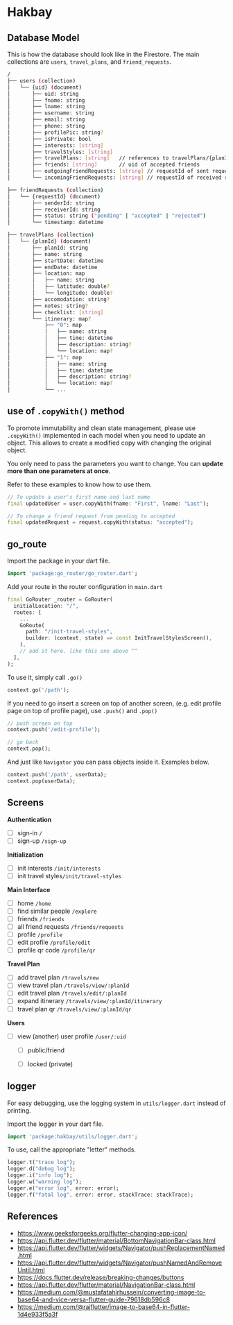 # Hakbay

## Database Model
This is how the database should look like in the Firestore. The main collections are `users`, `travel_plans`, and `friend_requests`.
```bash
/
├── users (collection)
│   └── {uid} (document)
│       ├── uid: string
│       ├── fname: string
│       ├── lname: string
│       ├── username: string
│       ├── email: string
│       ├── phone: string
│       ├── profilePic: string?
│       ├── isPrivate: bool
│       ├── interests: [string]
│       ├── travelStyles: [string]
│       ├── travelPlans: [string]   // references to travelPlans/{planId}
│       ├── friends: [string]       // uid of accepted friends
│       ├── outgoingFriendRequests: [string] // requestId of sent requests
│       └── incomingFriendRequests: [string] // requestId of received requests

├── friendRequests (collection)
│   └── {requestId} (document)
│       ├── senderId: string
│       ├── receiverId: string
│       ├── status: string ("pending" | "accepted" | "rejected")
│       └── timestamp: datetime

├── travelPlans (collection)
│   └── {planId} (document)
│       ├── planId: string
│       ├── name: string
│       ├── startDate: datetime
│       ├── endDate: datetime
│       ├── location: map
│       │   ├── name: string
│       │   ├── latitude: double?
│       │   └── longitude: double?
│       ├── accomodation: string?
│       ├── notes: string?
│       ├── checklist: [string]
│       └── itinerary: map?
│           ├── "0": map
│           │   ├── name: string
│           │   ├── time: datetime
│           │   ├── description: string?
│           │   └── location: map?
│           ├── "1": map
│           │   ├── name: string
│           │   ├── time: datetime
│           │   ├── description: string?
│           │   └── location: map?
│           └── ...
```

## use of `.copyWith()` method
To promote immutability and clean state management, please use `.copyWith()` implemented in each model when you need to update an object. This allows to create a modified copy with changing the original object.

You only need to pass the parameters you want to change. You can **update more than one parameters at once**.

Refer to these examples to know how to use them.
```dart
// To update a user's first name and last name
final updatedUser = user.copyWith(fname: "First", lname: "Last");

// To change a friend request from pending to accepted
final updatedRequest = request.copyWith(status: "accepted");
```

## go_route
Import the package in your dart file.
```dart
import 'package:go_router/go_router.dart';
```
Add your route in the router configuration in `main.dart`
```dart
final GoRouter _router = GoRouter(
  initialLocation: "/",
  routes: [
    ...
    GoRoute(
      path: "/init-travel-styles",
      builder: (context, state) => const InitTravelStylesScreen(),
    ),
    // add it here. like this one above ^^
  ],
);
```

To use it, simply call `.go()`
```dart
context.go('/path');
```

If you need to go insert a screen on top of another screen, (e.g. edit profile page on top of profile page), use `.push()` and `.pop()`
```dart
// push screen on top
context.push('/edit-profile');

// go back
context.pop();
```

And just like `Navigator` you can pass objects inside it. Examples below.
```dart
context.push('/path', userData);
context.pop(userData);
```

## Screens
**Authentication**
- [ ] sign-in `/`
- [ ] sign-up `/sign-up`

**Initialization**
- [ ] init interests `/init/interests`
- [ ] init travel styles`/init/travel-styles`

**Main Interface**
- [ ] home `/home`
- [ ] find similar people `/explore`
- [ ] friends `/friends`
- [ ] all friend requests `/friends/requests`
- [ ] profile `/profile`
- [ ] edit profile `/profile/edit`
- [ ] profile qr code `/profile/qr`

**Travel Plan**
- [ ] add travel plan `/travels/new`
- [ ] view travel plan `/travels/view/:planId`
- [ ] edit travel plan `/travels/edit/:planId`
- [ ] expand itinerary `/travels/view/:planId/itinerary`
- [ ] travel plan qr `/travels/view/:planId/qr`

**Users**
- [ ] view (another) user profile `/user/:uid`
	- [ ] public/friend
	- [ ] locked (private)


## logger
For easy debugging, use the logging system in `utils/logger.dart` instead of printing. 

Import the logger in your dart file.
```dart
import 'package:hakbay/utils/logger.dart';
```

To use, call the appropriate "letter" methods.
```dart
logger.t("trace log");
logger.d("debug log");
logger.i("info log");
logger.w("warning log");
logger.e("error log", error: error);
logger.f("fatal log", error: error, stackTrace: stackTrace);
```


## References
- https://www.geeksforgeeks.org/flutter-changing-app-icon/
- https://api.flutter.dev/flutter/material/BottomNavigationBar-class.html
- https://api.flutter.dev/flutter/widgets/Navigator/pushReplacementNamed.html
- https://api.flutter.dev/flutter/widgets/Navigator/pushNamedAndRemoveUntil.html
- https://docs.flutter.dev/release/breaking-changes/buttons
- https://api.flutter.dev/flutter/material/NavigationBar-class.html
- https://medium.com/@mustafatahirhussein/converting-image-to-base64-and-vice-versa-flutter-guide-79618db596c8
- https://medium.com/@rajflutter/image-to-base64-in-flutter-1d4e933f5a3f